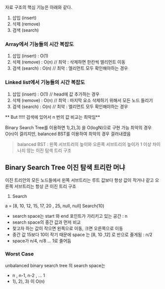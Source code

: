 자료 구조의 핵심 기능은 아래와 같다. 
1) 삽입 (insert)
2) 삭제 (remove)
3) 검색 (search)

### Array에서 기능들의 시간 복잡도 
1) 삽입 (insert) : O(1) 
2) 삭제 (remove) : O(n) // 최악 : 삭제하면 한칸씩 엘리먼트 이동
3) 검색 (search) : O(n) // 최악 : 엘리먼트 모두 확인해야하는 경우

### Linked list에서 기능들의 시간 복잡도 
1) 삽입 (insert) : O(1) // head에 값 추가하는 경우
2) 삭제 (remove) : O(n) // 최악 : 마지막 요소 삭제하기 위해서 모든 노드 들리기
3) 검색 (search) : O(n) // 최악 : 엘리먼트 모두 확인해야하는 경우

** But !!!!! 검색에 있어서 n 번의 값 비교는 최악임** 

Binary Search Tree를 이용하면 1),2),3) 을 O(logN)으로 구현 가능
최악의 경우 O(n)이 걸리지만, balanced BST를 이용하여 최악의 경우 걸러내겠음 
> balanced BST : 왼쪽 서브트리의 높이와 오른쪽 서브트리의 높이가 1 이상 차이나지 않는 이진 탐색 트리 구조 

## Binary Search Tree 이진 탐색 트리란 머냐

이진 트리안의 모든 노드들에서 왼쪽 서브트리는 루트 값보다 항상 값이 작거나 같고 오른쪽 서브트리는 항상 큰 이진 트리 구조

1) Search 

a = [8, 10, 12, 15, 17, 20 , 25, null, null]
Search(10)
- search space는 start 와 end 포인트가 가리키고 있는 공간 : n
- search space의 중간 값과 먼저 비교 
- 찾고자 하는 값이 작으면 왼쪽으로 이동, 크면 오른쪽으로 이동
- 중간 값 15보다 10이 작기 때문에 space 는 [8, 10 ,12] 로 반으로 줄게됨 : n/2
- space가 n/4, n/8 ... 1로 줄어듬

### Worst Case
unbalanced binary search tree 의 search space는 
- n , n-1, n-2 , ... 1
- 1), 2), 3) 이 O(n)

